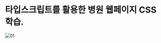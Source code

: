 # 타입스크립트를 활용한 병원 웹페이지 CSS 학습.

![01](https://user-images.githubusercontent.com/68801887/207215149-0c2dd4da-80db-4738-ab61-ec96f408302f.png)
